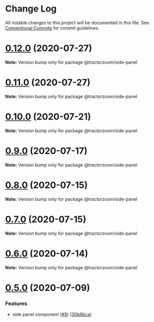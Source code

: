 # Change Log

All notable changes to this project will be documented in this file.
See [Conventional Commits](https://conventionalcommits.org) for commit guidelines.

# [0.12.0](https://github.com/TractorZoom/component-library/compare/v0.11.0...v0.12.0) (2020-07-27)

**Note:** Version bump only for package @tractorzoom/side-panel





# [0.11.0](https://github.com/TractorZoom/component-library/compare/v0.10.0...v0.11.0) (2020-07-27)

**Note:** Version bump only for package @tractorzoom/side-panel





# [0.10.0](https://github.com/TractorZoom/component-library/compare/v0.9.1...v0.10.0) (2020-07-21)

**Note:** Version bump only for package @tractorzoom/side-panel





# [0.9.0](https://github.com/TractorZoom/component-library/compare/v0.8.6...v0.9.0) (2020-07-17)

**Note:** Version bump only for package @tractorzoom/side-panel





# [0.8.0](https://github.com/TractorZoom/component-library/compare/v0.7.0...v0.8.0) (2020-07-15)

**Note:** Version bump only for package @tractorzoom/side-panel





# [0.7.0](https://github.com/TractorZoom/component-library/compare/v0.6.0...v0.7.0) (2020-07-15)

**Note:** Version bump only for package @tractorzoom/side-panel





# [0.6.0](https://github.com/TractorZoom/component-library/compare/v0.5.0...v0.6.0) (2020-07-14)

**Note:** Version bump only for package @tractorzoom/side-panel





# [0.5.0](https://github.com/TractorZoom/component-library/compare/v0.4.1...v0.5.0) (2020-07-09)


### Features

* side panel component ([#9](https://github.com/TractorZoom/component-library/issues/9)) ([30b9bca](https://github.com/TractorZoom/component-library/commit/30b9bcad092f6c70bba5c271ec7a72a17e6690fe))
